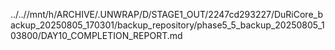 ../..//mnt/h/ARCHIVE/.UNWRAP/D/STAGE1_OUT/2247cd293227/DuRiCore_backup_20250805_170301/backup_repository/phase5_5_backup_20250805_103800/DAY10_COMPLETION_REPORT.md